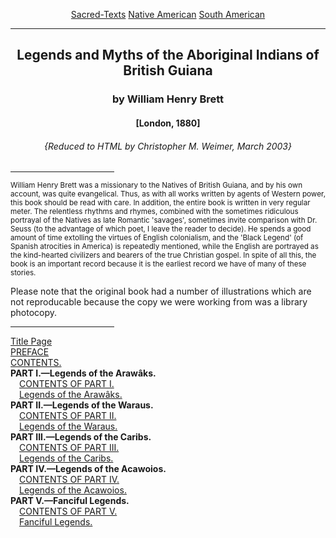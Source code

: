 <body><p align="center"><a href="../../../index.htm">Sacred-Texts</a> <a href="../../index.htm">Native American</a> <a href="../index.htm">South American</a></p>
 
 <hr>
 
 <h2 align="center">Legends and Myths of the Aboriginal Indians of British Guiana</h2>
 
 <h3 align="center">by William Henry Brett</h3>
 
 <h4 align="center">[London, 1880]</h4>
 
 <h6 align="center">{Reduced to HTML by Christopher M. Weimer, March 2003}</h6>
 
 <hr align="center" width="33%">
 
 <p><small>William Henry Brett was a missionary to the Natives of British Guiana, and by his own account, was quite evangelical. Thus, as with all works written by agents of Western power, this book should be read with care. In addition, the entire book is written in very regular meter. The relentless rhythms and rhymes, combined with the sometimes ridiculous portrayal of the Natives as late Romantic 'savages', sometimes invite comparison with Dr. Seuss (to the advantage of which poet, I leave the reader to decide). He spends a good amount of time extolling the virtues of English colonialism, and the 'Black Legend' (of Spanish atrocities in America) is repeatedly mentioned, while the English are portrayed as the kind-hearted civilizers and bearers of the true Christian gospel. In spite of all this, the book is an important record because it is the earliest record we have of many of these stories.</small></p>
 
 <p>Please note that the original book had a number of illustrations which are not reproducable because the copy we were working from was a library photocopy.</p>
 
 <hr width="33%" align="center">
 
 <p>
 
 <a href="lmbg00.htm">Title Page</a><br>
 <a href="lmbg01.htm">PREFACE</a><br>
 <a href="lmbg02.htm">CONTENTS.</a><br>
 <b>PART I.—Legends of the Arawâks.</b><br>
  <a href="lmbg1a.htm">CONTENTS OF PART I.</a><br>
  <a href="lmbg1b.htm">Legends of the Arawâks.</a><br>
 <b>PART II.—Legends of the Waraus.</b><br>
  <a href="lmbg2a.htm">CONTENTS OF PART II.</a><br>
  <a href="lmbg2b.htm">Legends of the Waraus.</a><br>
 <b>PART III.—Legends of the Caribs.</b><br>
  <a href="lmbg3a.htm">CONTENTS OF PART III.</a><br>
  <a href="lmbg3b.htm">Legends of the Caribs.</a><br>
 <b>PART IV.—Legends of the Acawoios.</b><br>
  <a href="lmbg4a.htm">CONTENTS OF PART IV.</a><br>
  <a href="lmbg4b.htm">Legends of the Acawoios.</a><br>
 <b>PART V.—Fanciful Legends.</b><br>
  <a href="lmbg5a.htm">CONTENTS OF PART V.</a><br>
  <a href="lmbg5b.htm">Fanciful Legends.</a><br>
 
 </p>
 
 </body>